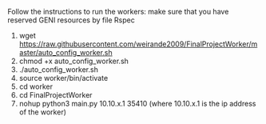 Follow the instructions to run the workers:
make sure that you have reserved GENI resources by file Rspec
1. wget https://raw.githubusercontent.com/weirande2009/FinalProjectWorker/master/auto_config_worker.sh
2. chmod +x auto_config_worker.sh
3. ./auto_config_worker.sh
4. source worker/bin/activate
5. cd worker
6. cd FinalProjectWorker
7. nohup python3 main.py 10.10.x.1 35410 (where 10.10.x.1 is the ip address of the worker)

